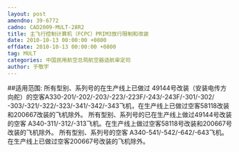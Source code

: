 ```yaml
---
layout: post
amendno: 39-6772
cadno: CAD2009-MULT-28R2
title: 主飞行控制计算机（FCPC）PRIM3放行限制和改装
date: 2010-10-13 00:00:00 +0800
effdate: 2010-10-13 00:00:00 +0800
tag: MULT
categories: 中国民用航空总局航空器适航审定司
author: 于敬宇
---
```


##适用范围:
所有型别、系列号的在生产线上已做过 49144号改装（安装电传方向舵）的空客A330-201/-202/-203/-223/-223F/-243/-243F/-301/-302/ -303/-321/-322/-323/-341/-342/-343飞机，在生产线上已做过空客58118改装和200667改装的飞机除外。
所有型别、系列号的已在生产线上做过49144号改装的空客 A340-311/-312/-313飞机。在生产线上做过空客58118号改装和200667号改装的飞机除外。
所有型别、系列号的空客 A340-541/-542/-642/-643飞机。在生产线上已做过空客200667号改装的飞机除外。

